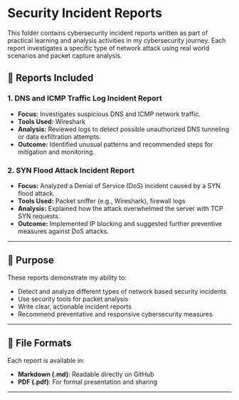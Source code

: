 # Security Incident Reports

This folder contains cybersecurity incident reports written as part of practical learning and analysis activities in my cybersecurity journey. Each report investigates a specific type of network attack using real world scenarios and packet capture analysis.

## 🧾 Reports Included

### 1. **DNS and ICMP Traffic Log Incident Report**
- **Focus:** Investigates suspicious DNS and ICMP network traffic.
- **Tools Used:** Wireshark
- **Analysis:** Reviewed logs to detect possible unauthorized DNS tunneling or data exfiltration attempts.
- **Outcome:** Identified unusual patterns and recommended steps for mitigation and monitoring.

### 2. **SYN Flood Attack Incident Report**
- **Focus:** Analyzed a Denial of Service (DoS) incident caused by a SYN flood attack.
- **Tools Used:** Packet sniffer (e.g., Wireshark), firewall logs
- **Analysis:** Explained how the attack overwhelmed the server with TCP SYN requests.
- **Outcome:** Implemented IP blocking and suggested further preventive measures against DoS attacks.

---

## 📌 Purpose

These reports demonstrate my ability to:
- Detect and analyze different types of network based security incidents
- Use security tools for packet analysis
- Write clear, actionable incident reports
- Recommend preventative and responsive cybersecurity measures

---

## 📁 File Formats

Each report is available in:
- **Markdown (.md)**: Readable directly on GitHub
- **PDF (.pdf)**: For formal presentation and sharing

---


